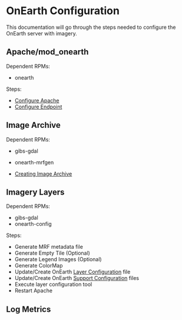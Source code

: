# OnEarth Configuration

This documentation will go through the steps needed to configure the OnEarth server with imagery.

## Apache/mod_onearth

Dependent RPMs: 
* onearth

Steps:
* [Configure Apache](config_apache.md)
* [Configure Endpoint](config_endpoint.md)

## Image Archive

Dependent RPMs: 
* gibs-gdal
* onearth-mrfgen

* [Creating Image Archive](archive.md)


## Imagery Layers

Dependent RPMs: 
* gibs-gdal
* onearth-config

Steps:
* Generate MRF metadata file
* Generate Empty Tile (Optional) 
* Generate Legend Images (Optional) 
* Generate ColorMap 
* Update/Create OnEarth [Layer Configuration](config_layer.md) file 
* Update/Create OnEarth [Support Configuration](config_support.md) files 
* Execute layer configuration tool  
* Restart Apache 

## Log Metrics